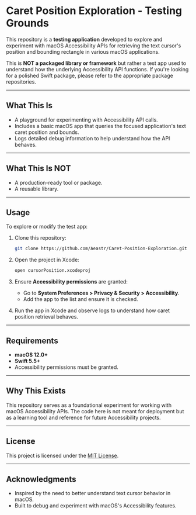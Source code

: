 
# **Caret Position Exploration - Testing Grounds**

This repository is a **testing application** developed to explore and experiment with macOS Accessibility APIs for retrieving the text cursor's position and bounding rectangle in various macOS applications. 

This is **NOT a packaged library or framework** but rather a test app used to understand how the underlying Accessibility API functions. If you're looking for a polished Swift package, please refer to the appropriate package repositories.

---

## **What This Is**
- A playground for experimenting with Accessibility API calls.
- Includes a basic macOS app that queries the focused application's text caret position and bounds.
- Logs detailed debug information to help understand how the API behaves.

---

## **What This Is NOT**
- A production-ready tool or package.
- A reusable library.

---

## **Usage**
To explore or modify the test app:

1. Clone this repository:
   ```bash
   git clone https://github.com/Aeastr/Caret-Position-Exploration.git
   ```

2. Open the project in Xcode:
   ```bash
   open cursorPosition.xcodeproj
   ```

3. Ensure **Accessibility permissions** are granted:
   - Go to **System Preferences > Privacy & Security > Accessibility**.
   - Add the app to the list and ensure it is checked.

4. Run the app in Xcode and observe logs to understand how caret position retrieval behaves.

---

## **Requirements**
- **macOS 12.0+**
- **Swift 5.5+**
- Accessibility permissions must be granted.

---

## **Why This Exists**
This repository serves as a foundational experiment for working with macOS Accessibility APIs. The code here is not meant for deployment but as a learning tool and reference for future Accessibility projects.

---

## **License**
This project is licensed under the [MIT License](LICENSE).

---

## **Acknowledgments**
- Inspired by the need to better understand text cursor behavior in macOS.
- Built to debug and experiment with macOS's Accessibility features.

